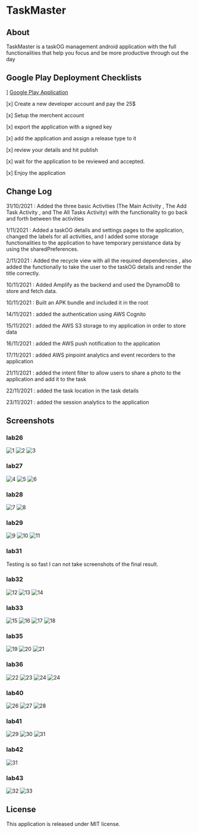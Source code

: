 # TaskMaster

## About

TaskMaster is a taskOG management android application with the full functionalities that help you
focus and be more productive through out the day

## Google Play Deployment Checklists
]
[Google Play Application](https://play.google.com/store/apps/details?id=com.osaid.taskmaster)

[x] Create a new developer account and pay the 25$

[x] Setup the merchent account

[x] export the application with a signed key

[x] add the application and assign a release type to it

[x] review your details and hit publish

[x] wait for the application to be reviewed and accepted.

[x] Enjoy the application

## Change Log

31/10/2021 : Added the three basic Activities (The Main Activity , The Add Task Activity , and The
All Tasks Activity) with the functionality to go back and forth between the activities

1/11/2021 : Added a taskOG details and settings pages to the application, changed the labels for all
activities, and I added some storage functionalities to the application to have temporary
persistance data by using the sharedPreferences.

2/11/2021 : Added the recycle view with all the required dependencies , also added the functionally
to take the user to the taskOG details and render the title correctly.

10/11/2021 : Added Amplify as the backend and used the DynamoDB to store and fetch data.

10/11/2021 : Built an APK bundle and included it in the root

14/11/2021 : added the authentication using AWS Cognito

15/11/2021 : added the AWS S3 storage to my application in order to store data

16/11/2021 : added the AWS push notification to the application

17/11/2021 : added AWS pinpoint analytics and event recorders to the application

21/11/2021 : added the intent filter to allow users to share a photo to the application and add it to the task

22/11/2021 : added the task location in the task details

23/11/2021 : added the session analytics to the application

## Screenshots

### lab26

![1](./screenshots/OLD/1.png)
![2](./screenshots/OLD/2.png)
![3](./screenshots/OLD/3.png)

### lab27

![4](./screenshots/OLD/4.png)
![5](./screenshots/OLD/5.png)
![6](./screenshots/OLD/6.png)

### lab28

![7](./screenshots/OLD/7.png)
![8](./screenshots/OLD/8.png)

### lab29

![9](screenshots/OLD/9.png)
![10](screenshots/OLD/10.png)
![11](screenshots/OLD/11.png)

### lab31

Testing is so fast I can not take screenshots of the final result.

### lab32

![12](screenshots/OLD/12.png)
![13](screenshots/OLD/13.png)
![14](screenshots/OLD/14.png)

### lab33

![15](screenshots/OLD/15.png)
![16](screenshots/OLD/16.png)
![17](screenshots/OLD/17.png)
![18](screenshots/OLD/18.png)

### lab35

![19](screenshots/OLD/19.png)
![20](screenshots/OLD/20.png)
![21](screenshots/OLD/21.png)

### lab36

![22](screenshots/OLD/22.png)
![23](screenshots/OLD/23.png)
![24](screenshots/OLD/24.png)
![24](screenshots/OLD/25.png)

### lab40

![26](screenshots/OLD/26.png)
![27](screenshots/OLD/27.png)
![28](screenshots/OLD/28.png)

### lab41

![29](screenshots/OLD/29.png)
![30](screenshots/OLD/30.png)
![31](screenshots/OLD/31.png)

### lab42

![31](screenshots/OLD/31.png)

### lab43

![32](screenshots/32.png)
![33](screenshots/33.png)

## License

This application is released under MIT license.
